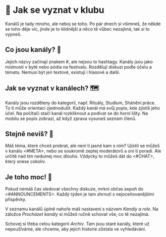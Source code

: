 # 🧭 Jak se vyznat v klubu
Kanálů je tady mnoho, ale neboj se toho. Po pár dnech si všimneš, že někde se toho děje víc, jinde je to klidnější a něco tě vůbec nezajímá, tak si to vypneš.

## Co jsou kanály? 💬
Jejich názvy začínají znakem #, ale nejsou to hashtagy. Kanály jsou jako místnosti v bytě nebo pódia na festivalu. Rozdělují diskuzi podle účelu a tématu. Nemusí být jen textové, existují i hlasové a další.

## Jak se vyznat v kanálech? 🗺
Kanály jsou rozděleny do kategorií, např. Rituály, Studium, Shánění práce. To ti může orientaci zjednodušit. Každý kanál má svůj popis, kde zjistíš jeho účel. Na počítači stačí kanál rozkliknout a podívat se do horní lišty. Na mobilu se popis zobrazí, až když zprava vysuneš seznam členů.

## Stejně nevíš? 🤔
Máš téma, které chceš probrat, ale není ti jasné kam s ním? Ujistit se můžeš v kanálu <#META>, nebo se soukromě zeptej moderátorů a oni ti poradí. Ale určitě nad tím nedumej moc dlouho. Vždycky to můžeš dát do <#CHAT>, který snese cokoliv.

## Je toho moc! 🙈
Pokud nemáš čas sledovat všechny diskuze, mrkni občas aspoň do <#ANNOUNCEMENTS>. Každý týden je tam shrnutí s nejoceňovanějšími příspěvky.

V seznamu kanálů úplně nahoře máš nastavení s názvem _Kanály a role_. Na záložce _Procházet kanály_ si můžeš ručně schovat vše, co tě nezajímá.

Schovej si třeba celou kategorii _Archiv_. Tam jsou staré kanály, které už nepoužíváme, ale chceme, aby jejich historie zůstala ve vyhledávání.
